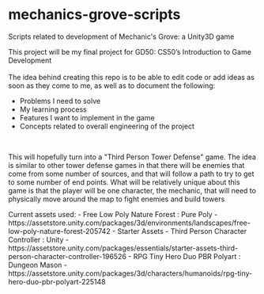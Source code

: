 # mechanics-grove-scripts
Scripts related to development of Mechanic's Grove: a Unity3D game

This project will be my final project for GD50: CS50’s Introduction to Game Development<br>
<br>
The idea behind creating this repo is to be able to edit code or add ideas as soon as they come to me, as well as to document the following:<br>
- Problems I need to solve
- My learning process
- Features I want to implement in the game
- Concepts related to overall engineering of the project
<br>
<p>
This will hopefully turn into a "Third Person Tower Defense" game. The idea is similar to other tower defense
games in that there will be enemies that come from some number of sources, and that will follow a path to try
to get to some number of end points. What will be relatively unique about this game is that the player 
will be one character, the mechanic, that will need to physically move around the map to fight enemies and build towers
</p>

<p>
Current assets used:
- Free Low Poly Nature Forest : Pure Poly
    - https://assetstore.unity.com/packages/3d/environments/landscapes/free-low-poly-nature-forest-205742
- Starter Assets - Third Person Character Controller : Unity
    - https://assetstore.unity.com/packages/essentials/starter-assets-third-person-character-controller-196526
- RPG Tiny Hero Duo PBR Polyart : Dungeon Mason
    - https://assetstore.unity.com/packages/3d/characters/humanoids/rpg-tiny-hero-duo-pbr-polyart-225148
</p>